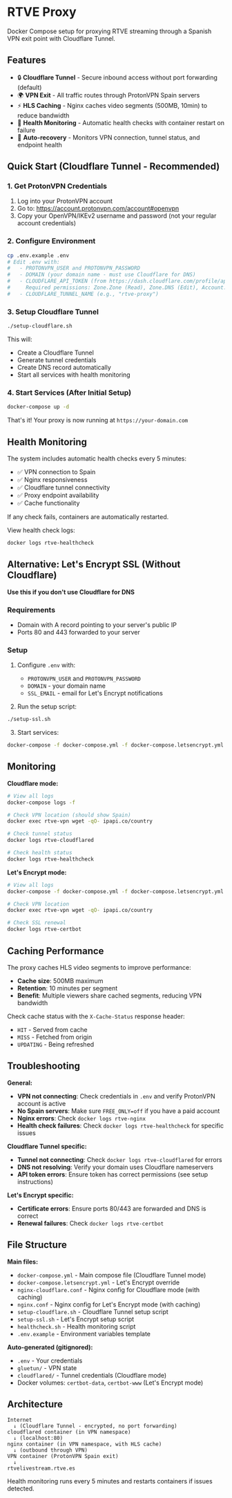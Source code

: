 # RTVE Proxy

Docker Compose setup for proxying RTVE streaming through a Spanish VPN exit point with Cloudflare Tunnel.

## Features

- 🔒 **Cloudflare Tunnel** - Secure inbound access without port forwarding (default)
- 🌍 **VPN Exit** - All traffic routes through ProtonVPN Spain servers
- ⚡ **HLS Caching** - Nginx caches video segments (500MB, 10min) to reduce bandwidth
- 🏥 **Health Monitoring** - Automatic health checks with container restart on failure
- 🔄 **Auto-recovery** - Monitors VPN connection, tunnel status, and endpoint health

## Quick Start (Cloudflare Tunnel - Recommended)

### 1. Get ProtonVPN Credentials

1. Log into your ProtonVPN account
2. Go to: https://account.protonvpn.com/account#openvpn
3. Copy your OpenVPN/IKEv2 username and password (not your regular account credentials)

### 2. Configure Environment

```bash
cp .env.example .env
# Edit .env with:
#   - PROTONVPN_USER and PROTONVPN_PASSWORD
#   - DOMAIN (your domain name - must use Cloudflare for DNS)
#   - CLOUDFLARE_API_TOKEN (from https://dash.cloudflare.com/profile/api-tokens)
#     Required permissions: Zone.Zone (Read), Zone.DNS (Edit), Account.Cloudflare Tunnel (Edit)
#   - CLOUDFLARE_TUNNEL_NAME (e.g., "rtve-proxy")
```

### 3. Setup Cloudflare Tunnel

```bash
./setup-cloudflare.sh
```

This will:
- Create a Cloudflare Tunnel
- Generate tunnel credentials
- Create DNS record automatically
- Start all services with health monitoring

### 4. Start Services (After Initial Setup)

```bash
docker-compose up -d
```

That's it! Your proxy is now running at `https://your-domain.com`

## Health Monitoring

The system includes automatic health checks every 5 minutes:

- ✅ VPN connection to Spain
- ✅ Nginx responsiveness
- ✅ Cloudflare tunnel connectivity
- ✅ Proxy endpoint availability
- ✅ Cache functionality

If any check fails, containers are automatically restarted.

View health check logs:
```bash
docker logs rtve-healthcheck
```

## Alternative: Let's Encrypt SSL (Without Cloudflare)

**Use this if you don't use Cloudflare for DNS**

### Requirements
- Domain with A record pointing to your server's public IP
- Ports 80 and 443 forwarded to your server

### Setup

1. Configure `.env` with:
   - `PROTONVPN_USER` and `PROTONVPN_PASSWORD`
   - `DOMAIN` - your domain name
   - `SSL_EMAIL` - email for Let's Encrypt notifications

2. Run the setup script:
```bash
./setup-ssl.sh
```

3. Start services:
```bash
docker-compose -f docker-compose.yml -f docker-compose.letsencrypt.yml up -d
```

## Monitoring

**Cloudflare mode:**
```bash
# View all logs
docker-compose logs -f

# Check VPN location (should show Spain)
docker exec rtve-vpn wget -qO- ipapi.co/country

# Check tunnel status
docker logs rtve-cloudflared

# Check health status
docker logs rtve-healthcheck
```

**Let's Encrypt mode:**
```bash
# View all logs
docker-compose -f docker-compose.yml -f docker-compose.letsencrypt.yml logs -f

# Check VPN location
docker exec rtve-vpn wget -qO- ipapi.co/country

# Check SSL renewal
docker logs rtve-certbot
```

## Caching Performance

The proxy caches HLS video segments to improve performance:

- **Cache size**: 500MB maximum
- **Retention**: 10 minutes per segment
- **Benefit**: Multiple viewers share cached segments, reducing VPN bandwidth

Check cache status with the `X-Cache-Status` response header:
- `HIT` - Served from cache
- `MISS` - Fetched from origin
- `UPDATING` - Being refreshed

## Troubleshooting

**General:**
- **VPN not connecting**: Check credentials in `.env` and verify ProtonVPN account is active
- **No Spain servers**: Make sure `FREE_ONLY=off` if you have a paid account
- **Nginx errors**: Check `docker logs rtve-nginx`
- **Health check failures**: Check `docker logs rtve-healthcheck` for specific issues

**Cloudflare Tunnel specific:**
- **Tunnel not connecting**: Check `docker logs rtve-cloudflared` for errors
- **DNS not resolving**: Verify your domain uses Cloudflare nameservers
- **API token errors**: Ensure token has correct permissions (see setup instructions)

**Let's Encrypt specific:**
- **Certificate errors**: Ensure ports 80/443 are forwarded and DNS is correct
- **Renewal failures**: Check `docker logs rtve-certbot`

## File Structure

**Main files:**
- `docker-compose.yml` - Main compose file (Cloudflare Tunnel mode)
- `docker-compose.letsencrypt.yml` - Let's Encrypt override
- `nginx-cloudflare.conf` - Nginx config for Cloudflare mode (with caching)
- `nginx.conf` - Nginx config for Let's Encrypt mode (with caching)
- `setup-cloudflare.sh` - Cloudflare Tunnel setup script
- `setup-ssl.sh` - Let's Encrypt setup script
- `healthcheck.sh` - Health monitoring script
- `.env.example` - Environment variables template

**Auto-generated (gitignored):**
- `.env` - Your credentials
- `gluetun/` - VPN state
- `cloudflared/` - Tunnel credentials (Cloudflare mode)
- Docker volumes: `certbot-data`, `certbot-www` (Let's Encrypt mode)

## Architecture

```
Internet
  ↓ (Cloudflare Tunnel - encrypted, no port forwarding)
cloudflared container (in VPN namespace)
  ↓ (localhost:80)
nginx container (in VPN namespace, with HLS cache)
  ↓ (outbound through VPN)
VPN container (ProtonVPN Spain exit)
  ↓
rtvelivestream.rtve.es
```

Health monitoring runs every 5 minutes and restarts containers if issues detected.
